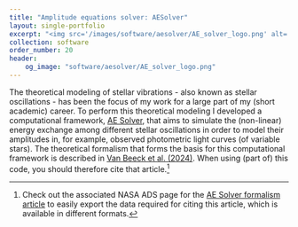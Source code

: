 ```yaml
---
title: "Amplitude equations solver: AESolver"
layout: single-portfolio
excerpt: "<img src='/images/software/aesolver/AE_solver_logo.png' alt='' style='width:250%; height:auto;'>"
collection: software
order_number: 20
header:
    og_image: "software/aesolver/AE_solver_logo.png"
---
```


The theoretical modeling of stellar vibrations - also known as stellar oscillations - has been the focus of my work for a large part of my (short academic) career.
To perform this theoretical modeling I developed a computational framework, [AE Solver](https://github.com/JVB11/AESolver), that aims to simulate the (non-linear) energy exchange among different stellar oscillations in order to model their amplitudes in, for example, observed photometric light curves (of variable stars).
The theoretical formalism that forms the basis for this computational framework is described in [Van Beeck et al. (2024)](https://www.aanda.org/articles/aa/full_html/2024/07/aa48369-23/aa48369-23.html).
When using (part of) this code, you should therefore cite that article.[^1]

[^1]: Check out the associated NASA ADS page for the [AE Solver formalism article](https://ui.adsabs.harvard.edu/abs/2024A%26A...687A.265V/abstract) to easily export the data required for citing this article, which is available in different formats.
